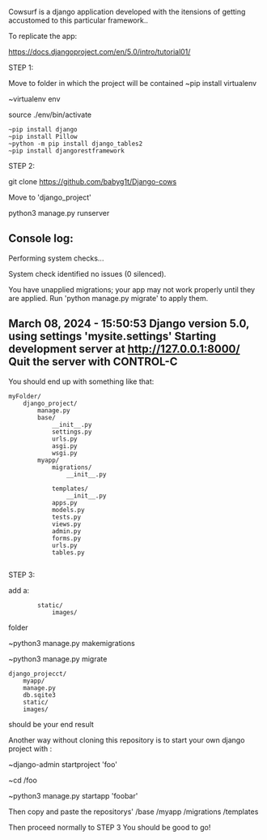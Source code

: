 Cowsurf is a django application developed with the itensions of getting accustomed to this particular framework..

To replicate the app:

https://docs.djangoproject.com/en/5.0/intro/tutorial01/ 

STEP 1:

Move to folder in which the project will be contained
~pip install virtualenv

~virtualenv env

source ./env/bin/activate
```
~pip install django
~pip install Pillow
~python -m pip install django_tables2
~pip install djangorestframework
```
STEP 2:

git clone https://github.com/babyg1t/Django-cows



Move to 'django_project'

python3 manage.py runserver

Console log:
---------------------------------------------
Performing system checks...

System check identified no issues (0 silenced).

You have unapplied migrations; your app may not work properly until they are applied.
Run 'python manage.py migrate' to apply them.

March 08, 2024 - 15:50:53
Django version 5.0, using settings 'mysite.settings'
Starting development server at http://127.0.0.1:8000/
Quit the server with CONTROL-C
---------------------------------------------


You should end up with something like that:
```
myFolder/
    django_project/
        manage.py
        base/
            __init__.py
            settings.py
            urls.py
            asgi.py
            wsgi.py
        myapp/
            migrations/
                __init__.py

            templates/
                __init__.py
            apps.py        
            models.py
            tests.py
            views.py
            admin.py
            forms.py
            urls.py
            tables.py
			
```
STEP 3:

add a:
```
        static/
            images/
```
folder

~python3 manage.py makemigrations 

~python3 manage.py migrate

```
django_projecct/
    myapp/
    manage.py
    db.sqite3
    static/
	images/
```
should be your end result 

Another way without cloning this repository is to 
start your own django project with :

~django-admin startproject 'foo'

~cd /foo

~python3 manage.py startapp 'foobar'

Then copy and paste the repositorys' 
/base
/myapp
/migrations
/templates

Then proceed normally to STEP 3
You should be good to go!




